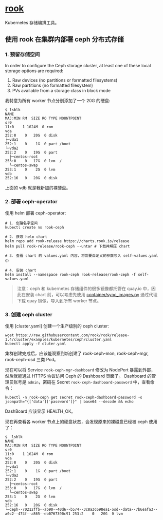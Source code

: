 # [rook](https://github.com/rook/rook)

Kubernetes 存储编排工具。


## 使用 rook 在集群内部署 ceph 分布式存储

### 1. 预留存储空间

In order to configure the Ceph storage cluster, at least one of these local storage options are required:

1. Raw devices (no partitions or formatted filesystems)
2. Raw partitions (no formatted filesystem)
1. PVs available from a storage class in block mode

我特意为所有 worker 节点分别添加了一个 20G 的硬盘:

```shell
$ lsblk
NAME                                                                                                 MAJ:MIN RM  SIZE RO TYPE MOUNTPOINT
sr0                                                                                                   11:0    1 1024M  0 rom  
vda                                                                                                  252:0    0   20G  0 disk 
├─vda1                                                                                               252:1    0    1G  0 part /boot
└─vda2                                                                                               252:2    0   19G  0 part 
  ├─centos-root                                                                                      253:0    0   17G  0 lvm  /
  └─centos-swap                                                                                      253:1    0    2G  0 lvm  
vdb                                                                                                  252:16   0   20G  0 disk 
```

上面的 vdb 就是我新加的裸硬盘。

### 2. 部署 ceph-operator

使用 helm 部署 ceph-operator:

```sehll
# 1. 创建名字空间
kubectl create ns rook-ceph

# 2. 获取 helm chart
helm repo add rook-release https://charts.rook.io/release
helm pull rook-release/rook-ceph --untar # 下载并解压 chart

# 3. 查看 chart 的 values.yaml 内容，将需要自定义的参数写入 self-values.yaml 中

# 4. 安装 chart
helm install --namespace rook-ceph rook-release/rook-ceph -f self-values.yaml
```

> 注意：ceph 和 kubernetes 存储组件的很多镜像都托管在 quay.io 中，因此在安装 chart 前，可以考虑先使用 [container/sync_images.py](/container/sync_images.py) 通过代理下载 quay 镜像，导入到所有 worker 节点。

### 3. 创建 ceph cluster

使用 [cluster.yaml] 创建一个生产级别的 ceph cluster:

```shell
wget https://raw.githubusercontent.com/rook/rook/release-1.4/cluster/examples/kubernetes/ceph/cluster.yaml
kubectl apply -f cluter.yaml
```

集群创建完成后，应该能观察到新创建了 rook-ceph-mon, rook-ceph-mgr, rook-ceph-osd 三类 Pod。

现在可以将 Service `rook-ceph-mgr-dashboard` 修改为 NodePort 暴露到外部，然后就能通过 HTTPS 协议访问 Ceph 的 Dashboard 页面了。
Dashboard 的管理员账号是 `admin`，密码在 Secret `rook-ceph-dashboard-password` 中，查看命令：

```shell
kubectl -n rook-ceph get secret rook-ceph-dashboard-password -o jsonpath="{['data']['password']}" | base64 --decode && echo
```

DashBoard 应该显示 HEALTH_OK。

现在再查看各 worker 节点上的硬盘状态，会发现原来的裸磁盘已经被 ceph 使用了：

```shell
$  lsblk
NAME                                                                                                 MAJ:MIN RM  SIZE RO TYPE MOUNTPOINT
sr0                                                                                                   11:0    1 1024M  0 rom  
vda                                                                                                  252:0    0   20G  0 disk 
├─vda1                                                                                               252:1    0    1G  0 part /boot
└─vda2                                                                                               252:2    0   19G  0 part 
  ├─centos-root                                                                                      253:0    0   17G  0 lvm  /
  └─centos-swap                                                                                      253:1    0    2G  0 lvm  
vdb                                                                                                  252:16   0   20G  0 disk 
└─ceph--70212ffb--ab90--40d6--b574--3c8a3c698ea1-osd--data--7b6eafa3--a0c2--474f--a865--eb0767390c91 253:2    0   20G  0 lvm  
```

